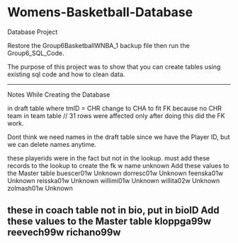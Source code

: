 # Womens-Basketball-Database
Database Project

Restore the Group6BasketballWNBA_1 backup file then run the Group6_SQL_Code.

The purpose of this project was to show that you can create tables using existing sql code and how to clean data.


----------------------------------------------------------------------------------------------------------------------------------
Notes While Creating the Database

in draft table where tmID = CHR change to CHA to fit FK
because no CHR team in team table
// 31 rows were affected
only after doing this did the FK work.

Dont think we need names in the draft table since we have the Player ID, but we can delete names anytime.

these playerids were in the fact but not in the lookup. must add these records to the lookup to create the fk w name unknown 
Add these values to the Master table
buescer01w	Unknown
dorresc01w	Unknown
feenska01w	Unknown
reisska01w	Unknown
willimi01w	Unknown
willita02w	Unknown
zolmash01w	Unknown

these in coach table not in bio, put in bioID
Add these values to the Master table
kloppga99w
reevech99w
richano99w
----------------------------------------------------------------------------------------------------------------------------------

